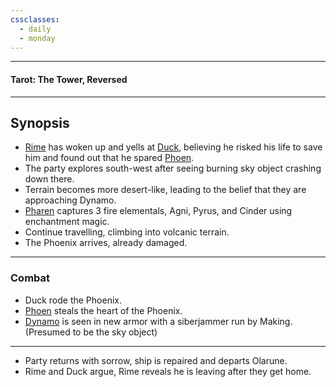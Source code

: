 ```yaml
---
cssclasses:
  - daily
  - monday
---
```

***
#### Tarot: The Tower, Reversed
***
## Synopsis
- [Rime](../../-Characters/Rime.md) has woken up and yells at [Duck](../../-Characters/-Player/Duck.md), believing he risked his life to save him and found out that he spared [Phoen](../../-Characters/Phoen.md).
- The party explores south-west after seeing burning sky object crashing down there.
- Terrain becomes more desert-like, leading to the belief that they are approaching Dynamo.
- [Pharen](../../-Characters/-Player/Pharen.md) captures 3 fire elementals, Agni, Pyrus, and Cinder using enchantment magic.
- Continue travelling, climbing into volcanic terrain.
- The Phoenix arrives, already damaged.

*** 
### Combat 
* Duck rode the Phoenix.
* [Phoen](../../-Characters/Phoen.md) steals the heart of the Phoenix.
* [Dynamo](../../-Characters/Dynamo.md) is seen in new armor with a siberjammer run by Making. (Presumed to be the sky object)
***
- Party returns with sorrow, ship is repaired and departs Olarune.
- Rime and Duck argue, Rime reveals he is leaving after they get home.